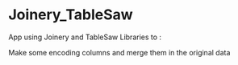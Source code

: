 # Joinery_TableSaw

App using Joinery and TableSaw Libraries to :

Make some encoding columns and merge them in the original data
